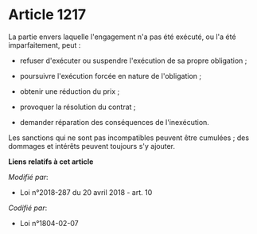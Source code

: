 # Article 1217

La partie envers laquelle l'engagement n'a pas été exécuté, ou l'a été imparfaitement, peut :

- refuser d'exécuter ou suspendre l'exécution de sa propre obligation ;

- poursuivre l'exécution forcée en nature de l'obligation ;

- obtenir une réduction du prix ;

- provoquer la résolution du contrat ;

- demander réparation des conséquences de l'inexécution.

Les sanctions qui ne sont pas incompatibles peuvent être cumulées ; des dommages et intérêts peuvent toujours s'y ajouter.

**Liens relatifs à cet article**

_Modifié par_:

  - Loi n°2018-287 du 20 avril 2018 - art. 10

_Codifié par_:

  - Loi n°1804-02-07
